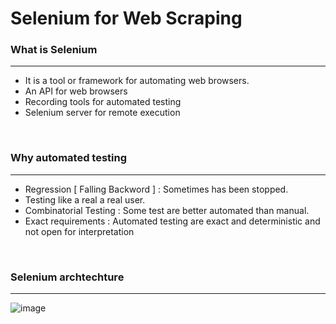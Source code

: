 # Selenium for Web Scraping
 
### What is Selenium
<hr>

- It is a tool or framework for automating web browsers.
- An API for web browsers
- Recording tools for automated testing
- Selenium server for remote execution

<br>

### Why automated testing
<hr>

- Regression [ Falling Backword ] : Sometimes has been stopped.
- Testing like a real a real user.
- Combinatorial Testing : Some test are better automated than manual.
- Exact requirements : Automated testing are exact and deterministic and not open for interpretation

<br>

### Selenium archtechture
<hr>

![image](https://user-images.githubusercontent.com/32831848/150167204-6ed59eac-606a-4a6f-a3b1-5f37fad178e8.png)
